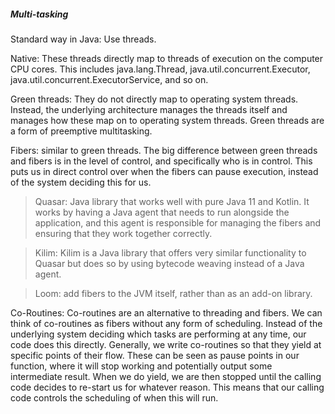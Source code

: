 ##### Multi-tasking

Standard way in Java: Use threads. 

Native: These threads directly map to threads of execution on the computer CPU cores. This includes java.lang.Thread, java.util.concurrent.Executor, java.util.concurrent.ExecutorService, and so on. 

Green threads: They do not directly map to operating system threads. Instead, the underlying architecture manages the threads itself and manages how these map on to operating system threads. Green threads are a form of preemptive multitasking. 

Fibers: similar to green threads. The big difference between green threads and fibers is in the level of control, and specifically who is in control. This puts us in direct control over when the fibers can pause execution, instead of the system deciding this for us.

> Quasar: Java library that works well with pure Java 11 and Kotlin. It works by having a Java agent that needs to run alongside the application, and this agent is responsible for managing the fibers and ensuring that they work together correctly.

> Kilim: Kilim is a Java library that offers very similar functionality to Quasar but does so by using bytecode weaving instead of a Java agent. 

> Loom: add fibers to the JVM itself, rather than as an add-on library. 

Co-Routines: Co-routines are an alternative to threading and fibers. We can think of co-routines as fibers without any form of scheduling. Instead of the underlying system deciding which tasks are performing at any time, our code does this directly. Generally, we write co-routines so that they yield at specific points of their flow. These can be seen as pause points in our function, where it will stop working and potentially output some intermediate result. When we do yield, we are then stopped until the calling code decides to re-start us for whatever reason. This means that our calling code controls the scheduling of when this will run.

